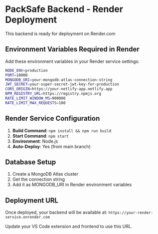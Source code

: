 # PackSafe Backend - Render Deployment

This backend is ready for deployment on Render.com

## Environment Variables Required in Render

Add these environment variables in your Render service settings:

```bash
NODE_ENV=production
PORT=10000
MONGODB_URI=your-mongodb-atlas-connection-string
JWT_SECRET=your-super-secret-jwt-key-for-production
CORS_ORIGIN=https://your-netlify-app.netlify.app
NPM_REGISTRY_URL=https://registry.npmjs.org
RATE_LIMIT_WINDOW_MS=900000
RATE_LIMIT_MAX_REQUESTS=100
```

## Render Service Configuration

1. **Build Command**: `npm install && npm run build`
2. **Start Command**: `npm start`
3. **Environment**: Node.js
4. **Auto-Deploy**: Yes (from main branch)

## Database Setup

1. Create a MongoDB Atlas cluster
2. Get the connection string
3. Add it as MONGODB_URI in Render environment variables

## Deployment URL

Once deployed, your backend will be available at:
`https://your-render-service.onrender.com`

Update your VS Code extension and frontend to use this URL.
